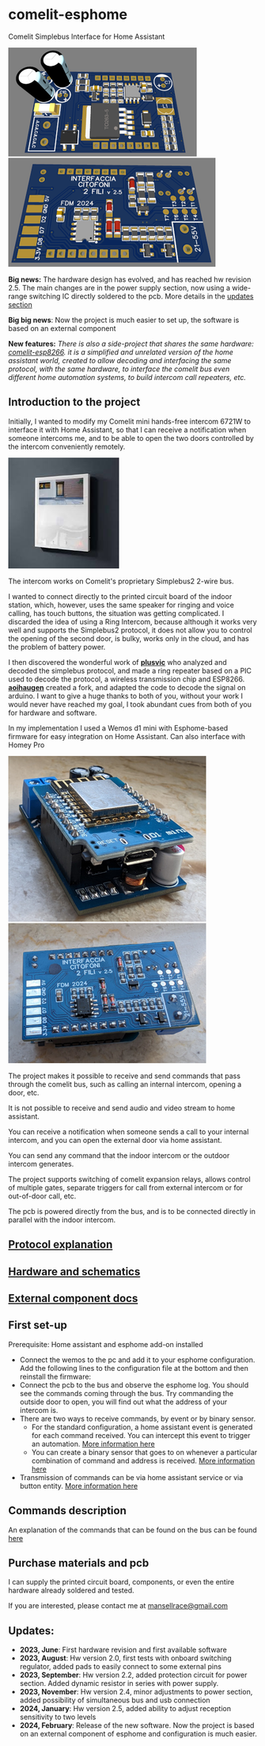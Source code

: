 # comelit-esphome
Comelit Simplebus Interface for Home Assistant

![render](/images/render_fronte.png) ![render2](/images/render_retro.png)

**Big news:**  The hardware design has evolved, and has reached hw revision 2.5. The main changes are in the power supply section, now using a wide-range switching IC directly soldered to the pcb. More details in the [updates section](#updates)

**Big big news**: Now the project is much easier to set up, the software is based on an external component

**New features:** *There is also a side-project that shares the same hardware: [comelit-esp8266](https://github.com/mansellrace/comelit-esp8266). it is a simplified and unrelated version of the home assistant world, created to allow decoding and interfacing the same protocol, with the same hardware, to interface the comelit bus even different home automation systems, to build intercom call repeaters, etc.*

## Introduction to the project
Initially, I wanted to modify my Comelit mini hands-free intercom 6721W to interface it with Home Assistant, so that I can receive a notification when someone intercoms me, and to be able to open the two doors controlled by the intercom conveniently remotely.

![Comelit mini](/images/comelit_mini.jpg)

The intercom works on Comelit's proprietary Simplebus2 2-wire bus.

I wanted to connect directly to the printed circuit board of the indoor station, which, however, uses the same speaker for ringing and voice calling, has touch buttons, the situation was getting complicated. I discarded the idea of using a Ring Intercom, because although it works very well and supports the Simplebus2 protocol, it does not allow you to control the opening of the second door, is bulky, works only in the cloud, and has the problem of battery power.

I then discovered the wonderful work of **[plusvic](https://github.com/plusvic/simplebus2-intercom)** who analyzed and decoded the simplebus protocol, and made a ring repeater based on a PIC used to decode the protocol, a wireless transmission chip and ESP8266. 
**[aoihaugen](https://github.com/aoihaugen/simplebus2-intercom)** created a fork, and adapted the code to decode the signal on arduino. I want to give a huge thanks to both of you, without your work I would never have reached my goal, I took abundant cues from both of you for hardware and software.

In my implementation I used a Wemos d1 mini with Esphome-based firmware for easy integration on Home Assistant. Can also interface with Homey Pro

![PCB2](/images/pcb2.jpg) ![PCB](/images/pcb.jpg)

The project makes it possible to receive and send commands that pass through the comelit bus, such as calling an internal intercom, opening a door, etc.

It is not possible to receive and send audio and video stream to home assistant.

You can receive a notification when someone sends a call to your internal intercom, and you can open the external door via home assistant.

You can send any command that the indoor intercom or the outdoor intercom generates.

The project supports switching of comelit expansion relays, allows control of multiple gates, separate triggers for call from external intercom or for out-of-door call, etc.

The pcb is powered directly from the bus, and is to be connected directly in parallel with the indoor intercom.

## [Protocol explanation](protocol.md)

## [Hardware and schematics](hardware.md)

## [External component docs](components/README.md)

## First set-up
Prerequisite: Home assistant and esphome add-on installed
- Connect the wemos to the pc and add it to your esphome configuration.  Add the following lines to the configuration file at the bottom and then reinstall the firmware:
- Connect the pcb to the bus and observe the esphome log. You should see the commands coming through the bus. Try commanding the outside door to open, you will find out what the address of your intercom is.
- There are two ways to receive commands, by event or by binary sensor.
  - For the standard configuration, a home assistant event is generated for each command received. You can intercept this event to trigger an automation.  [More information here](components/README.md#event)
  - You can create a binary sensor that goes to on whenever a particular combination of command and address is received. [More information here](components/README.md#binary-sensor)
- Transmission of commands can be via home assistant service or via button entity. [More information here](components/README.md#transmit-a-command)

## Commands description

An explanation of the commands that can be found on the bus can be found [here]([commands.md](protocol.md#list-of-commands))

## Purchase materials and pcb

I can supply the printed circuit board, components, or even the entire hardware already soldered and tested.

If you are interested, please contact me at mansellrace@gmail.com

## Updates:
- **2023, June**: First hardware revision and first available software
- **2023, August**: Hw version 2.0, first tests with onboard switching regulator, added pads to easily connect to some external pins
- **2023, September**: Hw version 2.2, added protection circuit for power section. Added dynamic resistor in series with power supply.
- **2023, November**: Hw version 2.4, minor adjustments to power section, added possibility of simultaneous bus and usb connection
- **2024, January**: Hw version 2.5, added ability to adjust reception sensitivity to two levels
- **2024, February**: Release of the new software. Now the project is based on an external component of esphome and configuration is much easier.
